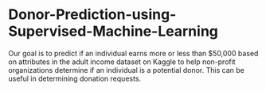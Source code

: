 # Donor-Prediction-using-Supervised-Machine-Learning
Our goal is to predict if an individual earns more or less than $50,000 based on attributes in the adult income dataset on Kaggle to help non-profit organizations determine if an individual is a potential donor. This can be useful in determining donation requests.
